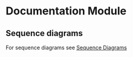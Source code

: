 # Documentation Module

## Sequence diagrams
For sequence diagrams see [Sequence Diagrams](./SequenceDiagrams.md)
